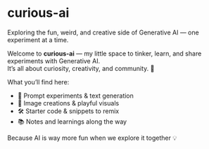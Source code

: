 # curious-ai
Exploring the fun, weird, and creative side of Generative AI — one experiment at a time.

Welcome to **curious-ai** — my little space to tinker, learn, and share experiments with Generative AI.  
It’s all about curiosity, creativity, and community. 🚀  

What you’ll find here:  
- 📝 Prompt experiments & text generation  
- 🎨 Image creations & playful visuals  
- 🛠️ Starter code & snippets to remix  
- 📚 Notes and learnings along the way  

Because AI is way more fun when we explore it together 💡
